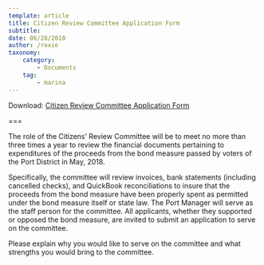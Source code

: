 ```yaml
---
template: article
title: Citizen Review Committee Application Form
subtitle: 
date: 06/28/2018
author: /roxie
taxonomy:
    category:
        - Documents
    tag:
        - marina
---
```


Download: [Citizen Review Committee Application Form](06.28.2018-Citizen-Review-Committee-Application-Form.docx)

===

The role of the Citizens’ Review Committee will be to meet no more than three times a year to review the financial documents pertaining to expenditures of the proceeds from the bond measure passed by voters of the Port District in May, 2018.

Specifically, the committee will review invoices, bank statements (including cancelled checks), and QuickBook reconciliations to insure that the proceeds from the bond measure have been properly spent as permitted under the bond measure itself or state law.  The Port Manager will serve as the staff person for the committee.  All applicants, whether they supported or opposed the bond measure, are invited to submit an application to serve on the committee.

Please explain why you would like to serve on the committee and what strengths you would bring to the committee.

